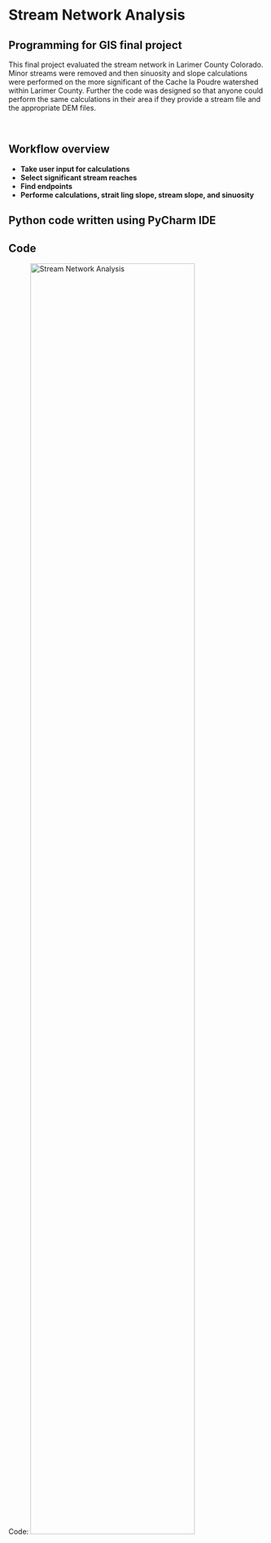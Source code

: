 # Stream Network Analysis
<h2>Programming for GIS final project</h2>


This final project evaluated the stream network in Larimer County Colorado.  Minor streams were removed and then sinuosity and slope calculations were performed on the more significant of the Cache la Poudre watershed within Larimer County.  Further the code was designed so that anyone could perform the same calculations in their area if they provide a stream file and the appropriate DEM files.

<br />


<h2>Workflow overview</h2>

- <b>Take user input for calculations</b> 
- <b>Select significant stream reaches</b>
- <b>Find endpoints</b>
- <b>Performe calculations, strait ling slope, stream slope, and sinuosity</b>

<h2>Python code written using PyCharm IDE </h2>


<h2>Code</h2>

<p align="left">
Code:

<img src="https://github.com/JohnDDietrich/Stream-Sinuosity-in-Larimer-County-CO/FinalProject_Dietrich" height="80%" width="80%" alt="Stream Network Analysis"/>

